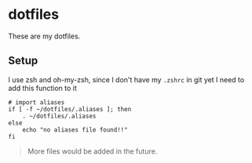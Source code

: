 # dotfiles
These are my dotfiles.

## Setup

I use zsh and oh-my-zsh, since I don't have my `.zshrc` in git yet I need to add this function to it

```shell
# import aliases
if [ -f ~/dotfiles/.aliases ]; then
    . ~/dotfiles/.aliases
else 
    echo "no aliases file found!!"
fi

```

> More files would be added in the future.
